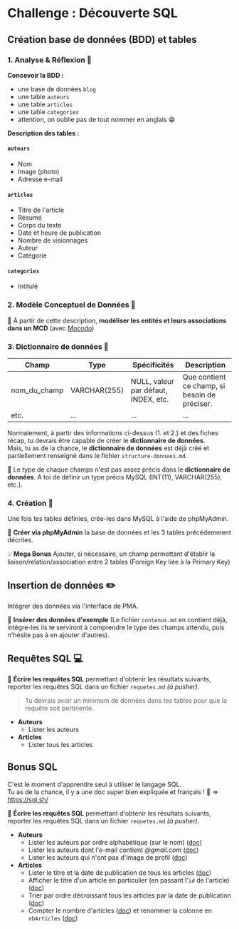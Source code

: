# Challenge : Découverte SQL

## Création base de données (BDD) et tables

### 1. Analyse & Réflexion :mag_right:

**Concevoir la BDD :**

- une base de données `blog`
- une table `auteurs`
- une table `articles`
- une table `categories`
- attention, on oublie pas de tout nommer en anglais :grin:

**Description des tables :**

#### `auteurs`
- Nom
- Image (photo)
- Adresse e-mail

#### `articles`
- Titre de l'article
- Résumé
- Corps du texte
- Date et heure de publication
- Nombre de visionnages
- Auteur
- Catégorie

#### `categories`
- Intitulé

### 2. Modèle Conceptuel de Données :page_facing_up:

:pencil: À partir de cette description, **modéliser les entités et leurs associations dans un MCD** (avec [Mocodo](http://mocodo.wingi.net/))

### 3. Dictionnaire de données :notebook:

|Champ|Type|Spécificités|Description|
|-|-|-|-|
|nom_du_champ|VARCHAR(255)|NULL, valeur par défaut, INDEX, etc.|Que contient ce champ, si besoin de préciser.|
|etc.|...|...|...|

Normalement, à partir des informations ci-dessus (1. et 2.) et des fiches récap, tu devrais être capable de créer le **dictionnaire de données**.  
Mais, tu as de la chance, le **dictionnaire de données** est déjà créé et partiellement renseigné dans le fichier `structure-donnees.md`. 

:pencil: Le type de chaque champs n'est pas assez précis dans le **dictionnaire de données**. A toi de définir un type précis MySQL (INT(11), VARCHAR(255), etc.).

### 4. Création :hammer:

Une fois tes tables définies, crée-les dans MySQL à l'aide de phpMyAdmin.  

:pencil:  **Créer via phpMyAdmin** la base de données et les 3 tables précédemment décrites.

:bulb: **Mega Bonus** Ajouter, si nécessaire, un champ permettant d'établir la liaison/relation/association entre 2 tables (Foreign Key liée à la Primary Key)

## Insertion de données :pencil2:
Intégrer des données via l'interface de PMA.

:pencil:  **Insérer des données d'exemple** (Le fichier `contenus.md` en contient déjà, intégre-les ils te serviront à comprendre le type des champs attendu, puis n'hésite pas à en ajouter d'autres).

## Requêtes SQL :computer:

:pencil: **Écrire les requêtes SQL** permettant d'obtenir les résultats suivants, reporter les requêtes SQL dans un fichier `requetes.md` _(à pusher)_.

> Tu devrais avoir un minimum de données dans tes tables pour que la requête soit pertinente.

- **Auteurs**
    - Lister les auteurs
- **Articles**
    - Lister tous les articles

## Bonus SQL

C'est le moment d'apprendre seul à utiliser le langage SQL.  
Tu as de la chance, il y a une doc super bien expliquée et français ! :tada: => https://sql.sh/

:pencil: **Écrire les requêtes SQL** permettant d'obtenir les résultats suivants, reporter les requêtes SQL dans un fichier `requetes.md` _(à pusher)_.


- **Auteurs**
    - Lister les auteurs par ordre alphabétique (sur le nom) ([doc](https://sql.sh/cours/order-by))
    - Lister les auteurs dont l'e-mail contient _@gmail.com_ ([doc](https://sql.sh/cours/where/like/wildcards))
    - Lister les auteurs qui n'ont pas d'image de profil ([doc](https://sql.sh/cours/where/is))
- **Articles**
    - Lister le titre et la date de publication de tous les articles ([doc](https://sql.sh/cours/select))
    - Afficher le titre d'un article en particulier (en passant l'`id` de l'article) ([doc](https://sql.sh/cours/where))
    - Trier par ordre décroissant tous les articles par la date de publication ([doc](https://sql.sh/cours/order-by))
    - Compter le nombre d'articles ([doc](https://sql.sh/fonctions/agregation/count)) et renommer la colonne en `nbArticles` ([doc](https://sql.sh/cours/alias))

